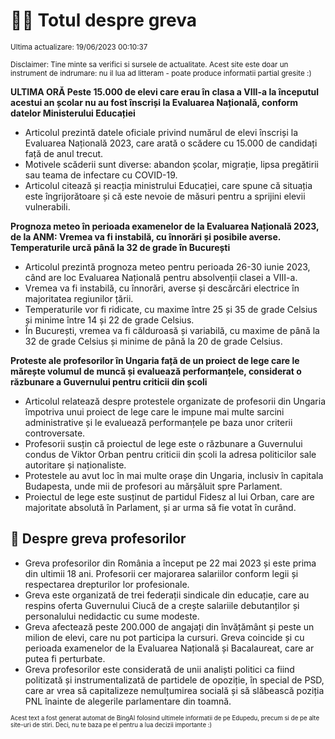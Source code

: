 # 👩‍🏫 Totul despre greva
<sub>Ultima actualizare: 19/06/2023 00:10:37</sub>

<sub>Disclaimer: Tine minte sa verifici si sursele de actualitate. Acest site este doar un instrument de indrumare: nu il lua ad litteram - poate produce informatii partial gresite :)</sub>

**ULTIMA ORĂ Peste 15.000 de elevi care erau în clasa a VIII-a la începutul acestui an școlar nu au fost înscriși la Evaluarea Națională, conform datelor Ministerului Educației**

- Articolul prezintă datele oficiale privind numărul de elevi înscriși la Evaluarea Națională 2023, care arată o scădere cu 15.000 de candidați față de anul trecut.
- Motivele scăderii sunt diverse: abandon școlar, migrație, lipsa pregătirii sau teama de infectare cu COVID-19.
- Articolul citează și reacția ministrului Educației, care spune că situația este îngrijorătoare și că este nevoie de măsuri pentru a sprijini elevii vulnerabili.

**Prognoza meteo în perioada examenelor de la Evaluarea Națională 2023, de la ANM: Vremea va fi instabilă, cu înnorări și posibile averse. Temperaturile urcă până la 32 de grade în București**

- Articolul prezintă prognoza meteo pentru perioada 26-30 iunie 2023, când are loc Evaluarea Națională pentru absolvenții clasei a VIII-a.
- Vremea va fi instabilă, cu înnorări, averse și descărcări electrice în majoritatea regiunilor țării.
- Temperaturile vor fi ridicate, cu maxime între 25 și 35 de grade Celsius și minime între 14 și 22 de grade Celsius.
- În București, vremea va fi călduroasă și variabilă, cu maxime de până la 32 de grade Celsius și minime de până la 20 de grade Celsius.

**Proteste ale profesorilor în Ungaria față de un proiect de lege care le mărește volumul de muncă și evaluează performanțele, considerat o răzbunare a Guvernului pentru criticii din școli**

- Articolul relatează despre protestele organizate de profesorii din Ungaria împotriva unui proiect de lege care le impune mai multe sarcini administrative și le evaluează performanțele pe baza unor criterii controversate.
- Profesorii susțin că proiectul de lege este o răzbunare a Guvernului condus de Viktor Orban pentru criticii din școli la adresa politicilor sale autoritare și naționaliste.
- Protestele au avut loc în mai multe orașe din Ungaria, inclusiv în capitala Budapesta, unde mii de profesori au mărșăluit spre Parlament.
- Proiectul de lege este susținut de partidul Fidesz al lui Orban, care are majoritate absolută în Parlament, și ar urma să fie votat în curând.

## 🏫 Despre greva profesorilor

- Greva profesorilor din România a început pe 22 mai 2023 și este prima din ultimii 18 ani. Profesorii cer majorarea salariilor conform legii și respectarea drepturilor lor profesionale.
- Greva este organizată de trei federații sindicale din educație, care au respins oferta Guvernului Ciucă de a crește salariile debutanților și personalului nedidactic cu sume modeste.
- Greva afectează peste 200.000 de angajați din învățământ și peste un milion de elevi, care nu pot participa la cursuri. Greva coincide și cu perioada examenelor de la Evaluarea Națională și Bacalaureat, care ar putea fi perturbate.
- Greva profesorilor este considerată de unii analiști politici ca fiind politizată și instrumentalizată de partidele de opoziție, în special de PSD, care ar vrea să capitalizeze nemulțumirea socială și să slăbească poziția PNL înainte de alegerile parlamentare din toamnă.


<sub><sub>Acest text a fost generat automat de BingAI folosind ultimele informatii de pe Edupedu, precum si de pe alte site-uri de stiri. Deci, nu te baza pe el pentru a lua decizii importante :)</sub></sub>